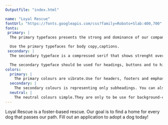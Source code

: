 ```yaml
---
Outputfile: "index.html"

name: "Loyal Rescue"
fontUrl: "https://fonts.googleapis.com/css?family=Roboto+Slab:400,700"
fonts:
 primary: |
  The primary typefaces presents the strong and dominance of our company.

  Use the primary typefaces for body copy,captions.
 secondary: |
  The secondary typeface is a compressed serif that shows strenght over the domain.

  The secondary typeface should be used for headings, buttons and to highlight important things.
colors:
  primary: |
    The primary colours are vibrate.Use for headers, footers and emphasis.
  secondary: |
    The secondary colours is representing only subheadings. You can also use them for links.
  neutral: |
    The neutral colours simple.They are only to be use for background-color.
---
```


Loyal Rescue is a foster-based rescue. Our goal is to find a home for every dog that passes our path. Fill out an application to adopt a dog today!
